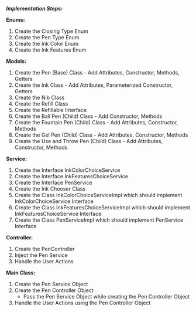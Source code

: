 ***Implementation Steps:***

**Enums:**

1) Create the Closing Type Enum
2) Create the Pen Type Enum
3) Create the Ink Color Enum
4)  Create the Ink Features Enum

**Models:**

1) Create the Pen (Base) Class - Add Attributes, Constructor, Methods, Getters
2) Create the Ink Class - Add Attributes, Parameterized Constructor, Getters
3) Create the Nib Class
4) Create the Refill Class
5) Create the Refillable Interface
6) Create the Ball Pen (Child) Class - Add Constructor, Methods
7) Create the Fountain Pen (Child) Class - Add Attributes, Constructor, Methods
8) Create the Gel Pen (Child) Class - Add Attributes, Constructor, Methods
9) Create the Use and Throw Pen (Child) Class - Add Attributes, Constructor, Methods

**Service:**

1) Create the Interface InkColorChoiceService
2) Create the Interface InkFeaturesChoiceService
3) Create the Interface PenService
4) Create the Ink Chooser Class
5) Create the Class InkColorChoiceServiceImpl which should implement InkColorChoiceService Interface
6) Create the Class InkFeaturesChoiceServiceImpl which should implement InkFeaturesChoiceService Interface
7) Create the Class PenServiceImpl which should implement PenService Interface 

**Controller:**

1) Create the PenController
2) Inject the Pen Service 
3) Handle the User Actions

**Main Class:**

1) Create the Pen Service Object
2) Create the Pen Controller Object 
    - Pass the Pen Service Object while creating the Pen Controller Object
3) Handle the User Actions using the Pen Controller Object